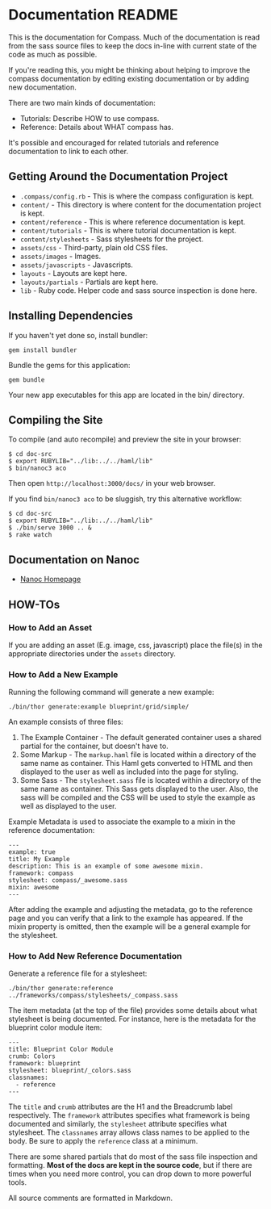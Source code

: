 Documentation README
====================

This is the documentation for Compass. Much of the documentation is read from the
sass source files to keep the docs in-line with current state of the code as much as
possible.

If you're reading this, you might be thinking about helping to improve the compass documentation by editing existing documentation or by adding new documentation.

There are two main kinds of documentation:

* Tutorials: Describe HOW to use compass.
* Reference: Details about WHAT compass has.

It's possible and encouraged for related tutorials and reference documentation to
link to each other.

## Getting Around the Documentation Project

* `.compass/config.rb` - This is where the compass configuration is kept.
* `content/` - This directory is where content for the documentation project is kept.
* `content/reference` - This is where reference documentation is kept.
* `content/tutorials` - This is where tutorial documentation is kept.
* `content/stylesheets` - Sass stylesheets for the project.
* `assets/css` - Third-party, plain old CSS files.
* `assets/images` - Images.
* `assets/javascripts` - Javascripts.
* `layouts` - Layouts are kept here.
* `layouts/partials` - Partials are kept here.
* `lib` - Ruby code. Helper code and sass source inspection is done here.

## Installing Dependencies

If you haven't yet done so, install bundler:

    gem install bundler

Bundle the gems for this application:

    gem bundle

Your new app executables for this app are located in the bin/ directory.

## Compiling the Site

To compile (and auto recompile) and preview the site in your browser:

    $ cd doc-src
    $ export RUBYLIB="../lib:../../haml/lib"
    $ bin/nanoc3 aco

Then open `http://localhost:3000/docs/` in your web browser.

If you find `bin/nanoc3 aco` to be sluggish, try this alternative workflow:

    $ cd doc-src
    $ export RUBYLIB="../lib:../../haml/lib"
    $ ./bin/serve 3000 .. &
    $ rake watch

## Documentation on Nanoc

* [Nanoc Homepage](http://nanoc.stoneship.org/)

## HOW-TOs

### How to Add an Asset

If you are adding an asset (E.g. image, css, javascript) place the file(s) in the appropriate directories under the `assets` directory.

### How to Add a New Example

Running the following command will generate a new example:

    ./bin/thor generate:example blueprint/grid/simple/

An example consists of three files:

1. The Example Container - The default generated container uses a shared partial for the container, but doesn't have to.
2. Some Markup - The `markup.haml` file is located within a directory of the same name as container. This Haml gets converted to HTML and then displayed to the user as well as included into the page for styling.
3. Some Sass - The `stylesheet.sass` file is located within a directory of the same name as container. This Sass gets displayed to the user. Also, the sass will be compiled and the CSS will be used to style the example as well as displayed to the user.

Example Metadata is used to associate the example to a mixin in the reference documentation:

    --- 
    example: true
    title: My Example
    description: This is an example of some awesome mixin.
    framework: compass
    stylesheet: compass/_awesome.sass
    mixin: awesome
    ---

After adding the example and adjusting the metadata, go to the reference page and you can verify that a link to the example has appeared. If the mixin property is omitted, then the example will be a general example for the stylesheet.

### How to Add New Reference Documentation

Generate a reference file for a stylesheet:

    ./bin/thor generate:reference ../frameworks/compass/stylesheets/_compass.sass

The item metadata (at the top of the file) provides some details about what stylesheet is being documented. For instance, here is the metadata for the blueprint color module item:

    --- 
    title: Blueprint Color Module
    crumb: Colors
    framework: blueprint
    stylesheet: blueprint/_colors.sass
    classnames:
      - reference
    ---

The `title` and `crumb` attributes are the H1 and the Breadcrumb label respectively. The `framework` attributes specifies what framework is being documented and similarly, the `stylesheet` attribute specifies what stylesheet. The `classnames` array allows class names to be applied to the body. Be sure to apply the `reference` class at a minimum.

There are some shared partials that do most of the sass file inspection and formatting. __Most of the docs are kept in the source code__, but if there are times when you need more control, you can drop down to more powerful tools.

All source comments are formatted in Markdown.
